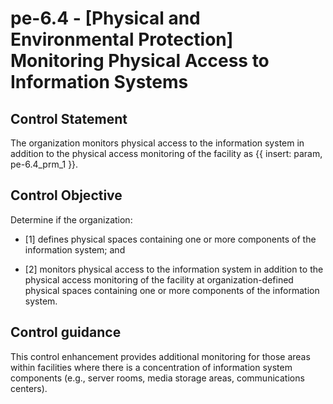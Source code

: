 # pe-6.4 - \[Physical and Environmental Protection\] Monitoring Physical Access to Information Systems

## Control Statement

The organization monitors physical access to the information system in addition to the physical access monitoring of the facility as {{ insert: param, pe-6.4_prm_1 }}.

## Control Objective

Determine if the organization:

- \[1\] defines physical spaces containing one or more components of the information system; and

- \[2\] monitors physical access to the information system in addition to the physical access monitoring of the facility at organization-defined physical spaces containing one or more components of the information system.

## Control guidance

This control enhancement provides additional monitoring for those areas within facilities where there is a concentration of information system components (e.g., server rooms, media storage areas, communications centers).
